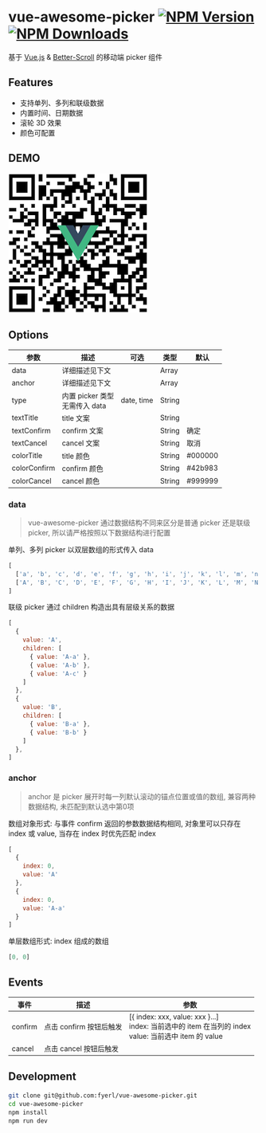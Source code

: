 # vue-awesome-picker [![NPM Version][npm-image]][npm-url] [![NPM Downloads][downloads-image]][downloads-url]
基于 [Vue.js](https://github.com/vuejs/vue) & [Better-Scroll](https://github.com/ustbhuangyi/better-scroll) 的移动端 picker 组件

## Features
* 支持单列、多列和联级数据
* 内置时间、日期数据
* 滚轮 3D 效果
* 颜色可配置

## DEMO
![](./static/img/qr-code.png)

## Options
| 参数 | 描述 | 可选 | 类型 | 默认
| ----- | ----- | ----- | ----- | ----- |
| data | 详细描述见下文 || Array |
| anchor | 详细描述见下文 || Array |
| type | 内置 picker 类型<br>无需传入 data | date, time | String |
| textTitle | title 文案 || String |
| textConfirm | confirm 文案 || String | 确定
| textCancel | cancel 文案 || String | 取消
| colorTitle | title 颜色 || String | #000000
| colorConfirm | confirm 颜色 || String | #42b983
| colorCancel | cancel 颜色 || String | #999999

### data
>vue-awesome-picker 通过数据结构不同来区分是普通 picker 还是联级 picker, 所以请严格按照以下数据结构进行配置

单列、多列 picker 以双层数组的形式传入 data
``` javascript
[
  ['a', 'b', 'c', 'd', 'e', 'f', 'g', 'h', 'i', 'j', 'k', 'l', 'm', 'n', 'o', 'p', 'q', 'r', 's','t', 'u', 'v', 'w', 'x', 'y', 'z'],
  ['A', 'B', 'C', 'D', 'E', 'F', 'G', 'H', 'I', 'J', 'K', 'L', 'M', 'N', 'O', 'P', 'Q', 'R', 'S','T', 'U', 'V', 'W', 'X', 'Y', 'Z']
]
```

联级 picker 通过 children 构造出具有层级关系的数据
```javascript
[
  {
    value: 'A',
    children: [
      { value: 'A-a' },
      { value: 'A-b' },
      { value: 'A-c' }
    ]
  },
  {
    value: 'B',
    children: [
      { value: 'B-a' },
      { value: 'B-b' }
    ]
  },
]
```
### anchor
>anchor 是 picker 展开时每一列默认滚动的锚点位置或值的数组, 兼容两种数据结构, 未匹配到默认选中第0项

数组对象形式: 与事件 confirm 返回的参数数据结构相同, 对象里可以只存在 index 或 value, 当存在 index 时优先匹配 index
```javascript
[
  { 
    index: 0,
    value: 'A'
  },
  {
    index: 0,
    value: 'A-a'
  } 
]
```
单层数组形式: index 组成的数组
```javascript
[0, 0]
```

## Events
| 事件 | 描述 | 参数
| ----- | ----- | -----
| confirm | 点击 confirm 按钮后触发 | [{ index: xxx, value: xxx }...] <br> index: 当前选中的 item 在当列的 index <br> value: 当前选中 item 的 value
| cancel | 点击 cancel 按钮后触发 |

## Development

``` bash
git clone git@github.com:fyerl/vue-awesome-picker.git
cd vue-awesome-picker
npm install
npm run dev
```

[npm-image]: https://img.shields.io/npm/v/vue-awesome-picker.svg?style=flat
[npm-url]: https://npmjs.org/package/vue-awesome-picker
[downloads-image]: https://img.shields.io/npm/dt/vue-awesome-picker.svg?style=flat
[downloads-url]: https://npmjs.org/package/vue-awesome-picker